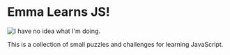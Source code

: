 # Emma Learns JS!

![I have no idea what I'm doing.](https://img.buzzfeed.com/buzzfeed-static/static/2014-10/26/6/enhanced/webdr08/enhanced-14836-1414320930-8.jpg)

This is a collection of small puzzles and challenges for learning JavaScript.
